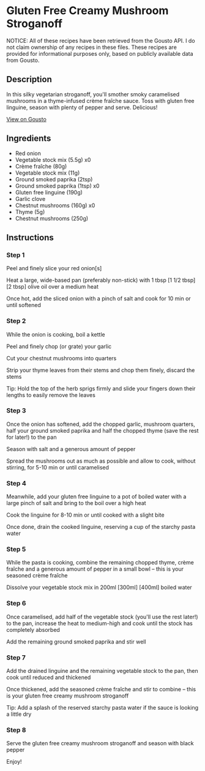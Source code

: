# Gluten Free Creamy Mushroom Stroganoff

NOTICE: All of these recipes have been retrieved from the Gousto API. I do not claim ownership of any recipes in these files. These recipes are provided for informational purposes only, based on publicly available data from Gousto.

## Description

In this silky vegetarian stroganoff, you'll smother smoky caramelised mushrooms in a thyme-infused crème fraîche sauce. Toss with gluten free linguine, season with plenty of pepper and serve. Delicious!

[View on Gousto](https://www.gousto.co.uk/recipes/cookbook/gluten-free-creamy-mushroom-stroganoff)

## Ingredients

- Red onion
- Vegetable stock mix (5.5g) x0
- Crème fraîche (80g)
- Vegetable stock mix (11g)
- Ground smoked paprika (2tsp)
- Ground smoked paprika (1tsp) x0
- Gluten free linguine (190g)
- Garlic clove
- Chestnut mushrooms (160g) x0
- Thyme (5g)
- Chestnut mushrooms (250g)

## Instructions


### Step 1

Peel and finely slice your red onion[s]

Heat a large, wide-based pan (preferably non-stick) with 1 tbsp <span class="text-purple">[1 1/2 tbsp] </span><span class="text-danger">[2 tbsp] </span>olive oil over a medium heat

Once hot, add the sliced onion with a pinch of salt and cook for 10 min or until softened


### Step 2

While the onion is cooking, boil a kettle

Peel and finely chop (or grate) your garlic

Cut your chestnut mushrooms into quarters

Strip your thyme leaves from their stems and chop them finely, discard the stems

Tip: Hold the top of the herb sprigs firmly and slide your fingers down their lengths to easily remove the leaves


### Step 3

Once the onion has softened, add the chopped garlic, mushroom quarters, half your ground smoked paprika and half the chopped thyme (save the rest for later!) to the pan

Season with salt and a generous amount of pepper

Spread the mushrooms out as much as possible and allow to cook, without stirring, for 5-10 min or until caramelised


### Step 4

Meanwhile, add your gluten free linguine to a pot of boiled water with a large pinch of salt and bring to the boil over a high heat

Cook the linguine for 8-10 min or until cooked with a slight bite

Once done, drain the cooked linguine, reserving a cup of the starchy pasta water


### Step 5

While the pasta is cooking, combine the remaining chopped thyme, crème fraîche and a generous amount of pepper in a small bowl – this is your seasoned crème fraîche

Dissolve your vegetable stock mix in 200ml<span class="text-danger"> <span class="text-purple">[300ml] </span>[400ml] </span>boiled water


### Step 6

Once caramelised, add half of the vegetable stock (you'll use the rest later!) to the pan, increase the heat to medium-high and cook until the stock has completely absorbed

Add the remaining ground smoked paprika and stir well


### Step 7

Add the drained linguine and the remaining vegetable stock to the pan, then cook until reduced and thickened

Once thickened, add the seasoned crème fraîche and stir to combine – this is your gluten free creamy mushroom stroganoff

Tip: Add a splash of the reserved starchy pasta water if the sauce is looking a little dry

### Step 8

Serve the gluten free creamy mushroom stroganoff and season with black pepper

Enjoy!

